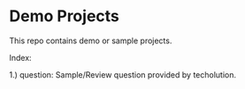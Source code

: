 # Demo Projects

This repo contains demo or sample projects.

Index:

1.) question: Sample/Review question provided by techolution.
